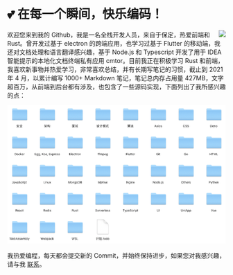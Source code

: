 # 💕 在每一个瞬间，快乐编码！


<!-- [![wtklbm](https://github-profile-trophy.vercel.app/?username=wtklbm&no-bg=true&no-frame=true&theme=onedark&title=Commit&column=1)](https://github.com/ryo-ma/github-profile-trophy) -->

<!-- [![Top Langs](https://github-readme-stats.vercel.app/api/top-langs/?username=wtklbm&layout=compact&hide_title)](https://github.com/wtklbm) -->

<img align="right" src="https://github-readme-stats.vercel.app/api?username=wtklbm&show_icons=true&theme=graywhite&count_private=true"  />
欢迎您来到我的 Github，我是一名全栈开发人员，来自于保定，热爱前端和 Rust。曾开发过基于 electron 的跨端应用，也学习过基于 Flutter 的移动端，我还对文档处理和语言翻译感兴趣，基于 Node.js 和 Typescript 开发了用于 IDEA 智能提示的本地化文档终端私有应用 cmtor。目前我正在积极学习 Rust 和前端，我喜欢新事物并热爱学习，非常喜欢总结，并有长期写笔记的习惯，截止到 2021 年 4 月，以累计编写 1000+ Markdown 笔记，笔记总内存占用量 427MB，文字超百万，从前端到后台都有涉及，也包含了一些源码实现，下面列出了我所感兴趣的点：

![2021-04-10 15.40.07](./assets/2021-04-10%2015.40.07.png)




我热爱编程，每天都会提交新的 Commit，并始终保持进步，如果您对我感兴趣，请与我 [联系](wtklbm@gmail.com)。

